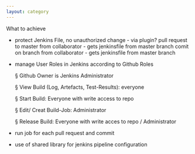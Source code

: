 ```yaml
---
layout: category
---
```


What to achieve

* protect Jenkins File, no unauthorized change - via plugin?
pull request to master from collaborator - gets jenkinsfile from master branch
comit on branch from collaborator - gets jenkinsfile from master branch
* manage User Roles in Jenkins according to Github Roles

  § Github Owner is Jenkins Administrator

  §  View Build (Log, Artefacts, Test-Results): everyone
  
  §  Start Build: Everyone with write access to repo
  
  §  Edit/ Creat Build-Job: Administrator
  
  §  Release Build: Everyone with write acces to repo / Administrator 

* run job for each pull request and commit 
* use of shared library for jenkins pipeline configuration
